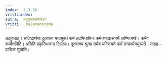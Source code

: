 ```yaml
---
index:  5.3.36
vrittiindex: 
sutra:  तद्युक्तात्कर्मणोऽण्
vritti:  balamanorama 
---
```


तद्युक्तात्। संदिष्टार्थया दूतवाचा यत्प्रयुक्तं कर्म तदभिधायिनः कर्मन्शब्दात्स्वार्थे अण्णित्यर्थः। कर्मैव कार्मणमिति। `अ`न्निति प्रकृतिभावान्न टिलोपः। दूतवाक्यं श्रुत्वा तथैव यत्क्रियते कर्म तत्कार्मणमुच्यते। तदाह--वाचिकं श्रुत्वेति। 

